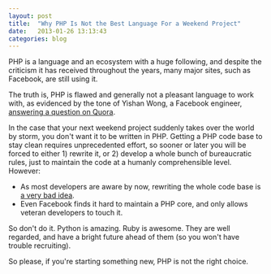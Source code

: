 ```yaml
---
layout: post
title:  "Why PHP Is Not the Best Language For a Weekend Project"
date:   2013-01-26 13:13:43
categories: blog 
---
```

PHP is a language and an ecosystem with a huge following, and despite the criticism it has received throughout the years, many major sites, such as Facebook, are still using it.

The truth is, PHP is flawed and generally not a pleasant language to work with, as evidenced by the tone of Yishan Wong, a Facebook engineer, [answering a question on Quora][quora].

In the case that your next weekend project suddenly takes over the world by storm, you don't want it to be written in PHP. Getting a PHP code base to stay clean requires unprecedented effort, so sooner or later you will be forced to either 1) rewrite it, or 2) develop a whole bunch of bureaucratic rules, just to maintain the code at a humanly comprehensible level. However:

 * As most developers are aware by now, rewriting the whole code base is [a very bad idea][badidea].
 * Even Facebook finds it hard to maintain a PHP core, and only allows veteran developers to touch it.

So don't do it. Python is amazing. Ruby is awesome. They are well regarded, and have a bright future ahead of them (so you won't have trouble recruiting).

So please, if you're starting something new, PHP is not the right choice.

[quora]: http://www.quora.com/Facebook-Engineering/Why-hasn-t-Facebook-migrated-away-from-PHP
[badidea]: http://www.joelonsoftware.com/articles/fog0000000069.html
